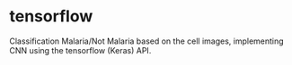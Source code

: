 # tensorflow
Classification Malaria/Not Malaria based on the cell images, implementing CNN using the tensorflow (Keras) API.
